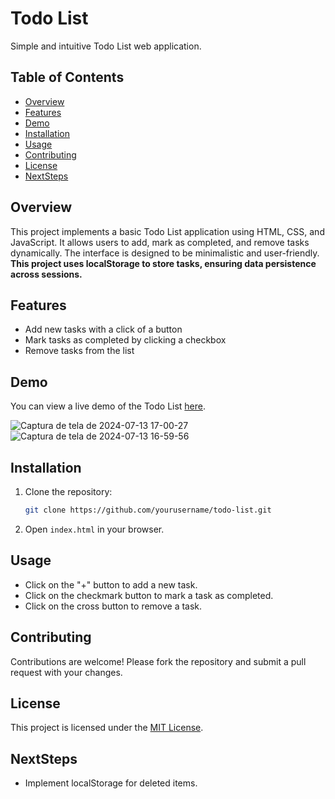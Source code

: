 
# Todo List

Simple and intuitive Todo List web application.

## Table of Contents

- [Overview](#overview)
- [Features](#features)
- [Demo](#demo)
- [Installation](#installation)
- [Usage](#usage)
- [Contributing](#contributing)
- [License](#license)
- [NextSteps](#nextsteps)

## Overview

This project implements a basic Todo List application using HTML, CSS, and JavaScript. It allows users to add, mark as completed, and remove tasks dynamically. The interface is designed to be minimalistic and user-friendly.
**This project uses localStorage to store tasks, ensuring data persistence across sessions.**

## Features

- Add new tasks with a click of a button
- Mark tasks as completed by clicking a checkbox
- Remove tasks from the list

## Demo

You can view a live demo of the Todo List [here](#).

![Captura de tela de 2024-07-13 17-00-27](https://github.com/user-attachments/assets/9b025ae4-b335-42ab-993c-ea9dc879e86c)
![Captura de tela de 2024-07-13 16-59-56](https://github.com/user-attachments/assets/feec75f0-a7ec-4cab-96ea-8991c0700754)

## Installation

1. Clone the repository:

   ```bash
   git clone https://github.com/yourusername/todo-list.git
   ```

2. Open `index.html` in your browser.

## Usage

- Click on the "+" button to add a new task.
- Click on the checkmark button to mark a task as completed.
- Click on the cross button to remove a task.

## Contributing

Contributions are welcome! Please fork the repository and submit a pull request with your changes.

## License

This project is licensed under the [MIT License](LICENSE).

## NextSteps

- Implement localStorage for deleted items.
